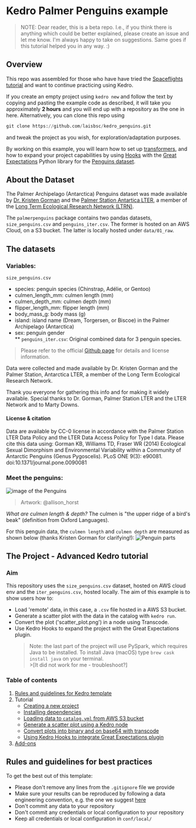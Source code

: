 # Kedro Palmer Penguins example

> NOTE: Dear reader, this is a beta repo. I.e., if you think there is anything which could be better explained, please create an issue and let me know.
> I'm always happy to take on suggestions. Same goes if this tutorial helped you in any way. :) 

## Overview
This repo was assembled for those who have have tried the [Spaceflights tutorial](https://kedro.readthedocs.io/en/latest/03_tutorial/01_spaceflights_tutorial.html) 
and want to continue practicing using Kedro.  

If you create an empty project using `kedro new` and follow the text by copying and pasting the example code as described,
it will take you approximately **2 hours** and you will end up with a repository as the one in here.  Alternatively, you can clone this repo using 
```python
git clone https://github.com/laisbsc/kedro_penguins.git
```
and tweak the project as you wish, for exploration/adaptation purposes.
 
By working on this example, you will learn how to set up [transformers](https://kedro.readthedocs.io/en/stable/07_extend_kedro/02_transformers.html?highlight=transformers#dataset-transformers), 
and how to expand your project capabilities by using [Hooks](https://kedro.readthedocs.io/en/stable/07_extend_kedro/04_hooks.html?highlight=hooks) with the [Great Expectations](https://greatexpectations.io) Python library for the [Penguins dataset](https://github.com/allisonhorst/palmerpenguins).


## About the Dataset

The Palmer Archipelago (Antarctica) Penguins dataset was made available by [Dr. Kristen Gorman](https://www.uaf.edu/cfos/people/faculty/detail/kristen-gorman.php) and the [Palmer Station Antartica LTER](https://pal.lternet.edu/), a member of the [Long Term Ecological Research Network (LTRN)](https://lternet.edu).

The `palmerpenguins` package contains two pandas datasets, `size_penguins.csv` and `penguins_iter.csv`.
The former is hosted on an AWS Cloud, on a S3 bucket. The latter is locally hosted under `data/01_raw`.

## The datasets
### Variables:
`size_penguins.csv`
- species: penguin species (Chinstrap, Adélie, or Gentoo)
- culmen_length_mm: culmen length (mm)
- culmen_depth_mm: culmen depth (mm)
- flipper_length_mm: flipper length (mm)
- body_mass_g: body mass (g)
- island: island name (Dream, Torgersen, or Biscoe) in the Palmer Archipelago (Antarctica)
- sex: penguin gender  
** `penguins_iter.csv`: Original combined data for 3 penguin species.

> Please refer to the official [Github page](https://github.com/allisonhorst/palmerpenguins) for details and license information.

Data were collected and made available by Dr. Kristen Gorman and the Palmer Station, Antarctica LTER, a member of the Long Term Ecological Research Network.

Thank you everyone for gathering this info and for making it widely available. Special thanks to Dr. Gorman, Palmer Station LTER and the LTER Network and to Marty Downs.

#### License & citation
Data are available by CC-0 license in accordance with the Palmer Station LTER Data Policy and the LTER Data Access Policy for Type I data.
Please cite this data using: Gorman KB, Williams TD, Fraser WR (2014) Ecological Sexual Dimorphism and Environmental Variability within a Community of Antarctic Penguins (Genus Pygoscelis). PLoS ONE 9(3): e90081. doi:10.1371/journal.pone.0090081

### Meet the penguins:
![image of the Penguins](https://github.com/allisonhorst/palmerpenguins/blob/master/man/figures/lter_penguins.png)

> Artwork: @allison_horst

*What are culmen length & depth?*
The culmen is "the upper ridge of a bird's beak" (definition from Oxford Languages).

For this penguin data, the `culmen length` and `culmen depth` are measured as shown below (thanks Kristen Gorman for clarifying!):
![Penguin parts](https://github.com/allisonhorst/palmerpenguins/blob/master/man/figures/culmen_depth.png)  

## The Project - Advanced Kedro tutorial

### Aim

This repository uses the `size_penguins.csv` dataset, hosted on AWS cloud env and the `iter_penguins.csv`, hosted locally.
The aim of this example is to show users how to:
 - Load 'remote' data, in this case, a `.csv` file hosted in a AWS S3 bucket.
 - Generate a scatter plot with the data in the catalog with `kedro run`.
 - Convert the plot ('scatter_plot.png') in a node using Transcode.
 - Use Kedro Hooks to expand the project with the Great Expectations plugin.  
   > Note: the last part of the project will use PySpark, which requires Java to be installed. To install Java (macOS) type `brew cask install java` on your terminal.  
                                                                                  >[It did not work for me - troubleshoot?]

### Table of contents

1. [Rules and guidelines for Kedro template](#rules-and-guidelines-for-best-practice)
2. Tutorial
    * [Creating a new project](#Creating-a-new-project)
    * [Installing dependencies](#Installing-dependencies)
    * [Loading data to `catalog.yml` from AWS S3 bucket](#load-data-to-catalogyml-from-aws-s3-bucket-using-credentials-and-load-args)
    * [Generate a scatter plot using a Kedro node](#Generate-a-scatter-plot-graph-using-a-node-function)
    * [Convert plots into binary and on base64  with transcode](#Convert-the-plots-into-binary-and-on-base64-by-using-transcode)
    * [Using Kedro Hooks to integrate Great Expectations plugin](#kedro-hooks---integration-with-great-expectations)
3. [Add-ons](#Add-ons)  
    

## Rules and guidelines for best practices

To get the best out of this template:
 * Please don't remove any lines from the `.gitignore` file we provide
 * Make sure your results can be reproduced by following a data engineering convention, e.g. the one we suggest [here](https://kedro.readthedocs.io/en/stable/06_resources/01_faq.html#what-is-data-engineering-convention)
 * Don't commit any data to your repository
 * Don't commit any credentials or local configuration to your repository
 * Keep all credentials or local configuration in `conf/local/`
